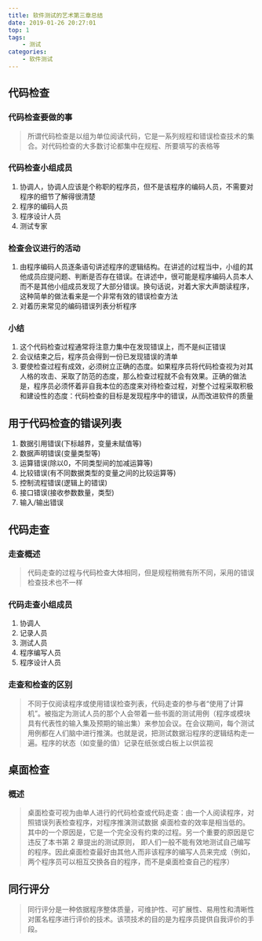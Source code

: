 ```yaml
---
title: 软件测试的艺术第三章总结
date: 2019-01-26 20:27:01
top: 1
tags: 
	- 测试
categories: 
	- 软件测试
---
```

## 代码检查
### 代码检查要做的事
> 所谓代码检查是以组为单位阅读代码，它是一系列规程和错误检查技术的集合。对代码检查的大多数讨论都集中在规程、所要填写的表格等

### 代码检查小组成员
1. 协调人，协调人应该是个称职的程序员，但不是该程序的编码人员，不需要对程序的细节了解得很清楚
2. 程序的编码人员
3. 程序设计人员
4. 测试专家

### 检查会议进行的活动
1. 由程序编码人员逐条语句讲述程序的逻辑结构。在讲述的过程当中，小组的其他成员应提问题、判断是否存在错误。在讲述中，很可能是程序编码人员本人而不是其他小组成员发现了大部分错误。换句话说，对着大家大声朗读程序，这种简单的做法看来是一个非常有效的错误检查方法
2. 对着历来常见的编码错误列表分析程序

### 小结
1. 这个代码检查过程通常将注意力集中在发现错误上，而不是纠正错误
2. 会议结束之后，程序员会得到一份已发现错误的清单
3. 要使检查过程有成效，必须树立正确的态度。如果程序员将代码检查视为对其人格的攻击、采取了防范的态度，那么检查过程就不会有效果。正确的做法是，程序员必须怀着非自我本位的态度来对待检查过程，对整个过程采取积极和建设性的态度：代码检查的目标是发现程序中的错误，从而改进软件的质量

## 用于代码检查的错误列表
1. 数据引用错误(下标越界，变量未赋值等)
2. 数据声明错误(变量类型等)
3. 运算错误(除以0，不同类型间的加减运算等)
4. 比较错误(有不同数据类型的变量之间的比较运算等)
5. 控制流程错误(逻辑上的错误)
6. 接口错误(接收参数数量，类型)
7. 输入/输出错误

## 代码走查
### 走查概述
> 代码走查的过程与代码检查大体相同，但是规程稍微有所不同，采用的错误检查技术也不一样

### 代码走查小组成员
1. 协调人
2. 记录人员
3. 测试人员
4. 程序编写人员
5. 程序设计人员

### 走查和检查的区别
> 不同于仅阅读程序或使用错误检查列表，代码走查的参与者“使用了计算机”。被指定为测试人员的那个人会带着一些书面的测试用例（程序或模块具有代表性的输入集及预期的输出集）来参加会议。在会议期间，每个测试用例都在人们脑中进行推演。也就是说，把测试数据沿程序的逻辑结构走一遍。程序的状态（如变量的值）记录在纸张或白板上以供监视

## 桌面检查
### 概述
> 桌面检查可视为由单人进行的代码检查或代码走查：由一个人阅读程序，对照错误列表检查程序，对程序推演测试数据
> 桌面检查的效率是相当低的。其中的一个原因是，它是一个完全没有约束的过程。另一个重要的原因是它违反了本书第 2 章提出的测试原则，
即人们一般不能有效地测试自己编写的程序。因此桌面检查最好由其他人而非该程序的编写人员来完成（例如，两个程序员可以相互交换各自的程序，而不是桌面检查自己的程序）

## 同行评分
> 同行评分是一种依据程序整体质量，可维护性、可扩展性、易用性和清晰性对匿名程序进行评价的技术。该项技术的目的是为程序员提供自我评价的手段。